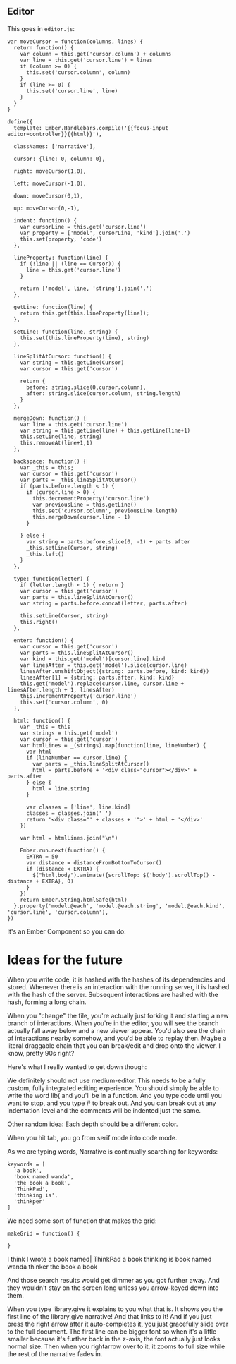 Editor
------

This goes in `editor.js`:

    var moveCursor = function(columns, lines) {
      return function() {
        var column = this.get('cursor.column') + columns
        var line = this.get('cursor.line') + lines
        if (column >= 0) {
          this.set('cursor.column', column)
        }
        if (line >= 0) {
          this.set('cursor.line', line)
        }
      }
    }

    define({
      template: Ember.Handlebars.compile('{{focus-input editor=controller}}{{html}}'),

      classNames: ['narrative'],

      cursor: {line: 0, column: 0},

      right: moveCursor(1,0),

      left: moveCursor(-1,0),

      down: moveCursor(0,1),

      up: moveCursor(0,-1),

      indent: function() {          
        var cursorLine = this.get('cursor.line')
        var property = ['model', cursorLine, 'kind'].join('.')
        this.set(property, 'code')
      },

      lineProperty: function(line) {
        if (!line || (line == Cursor)) {
          line = this.get('cursor.line')
        }

        return ['model', line, 'string'].join('.')
      },

      getLine: function(line) {
        return this.get(this.lineProperty(line));
      },

      setLine: function(line, string) {
        this.set(this.lineProperty(line), string)
      },

      lineSplitAtCursor: function() {          
        var string = this.getLine(Cursor)
        var cursor = this.get('cursor')

        return {
          before: string.slice(0,cursor.column),
          after: string.slice(cursor.column, string.length)
        }
      },

      mergeDown: function() {
        var line = this.get('cursor.line')
        var string = this.getLine(line) + this.getLine(line+1)
        this.setLine(line, string)
        this.removeAt(line+1,1)
      },

      backspace: function() {
        var _this = this;
        var cursor = this.get('cursor')
        var parts = _this.lineSplitAtCursor()
        if (parts.before.length < 1) {
          if (cursor.line > 0) {
            this.decrementProperty('cursor.line')
            var previousLine = this.getLine()
            this.set('cursor.column', previousLine.length)
            this.mergeDown(cursor.line - 1)
          }           

        } else {
          var string = parts.before.slice(0, -1) + parts.after
          _this.setLine(Cursor, string)
          _this.left()
        }
      },

      type: function(letter) {
        if (letter.length < 1) { return }
        var cursor = this.get('cursor')
        var parts = this.lineSplitAtCursor()
        var string = parts.before.concat(letter, parts.after)

        this.setLine(Cursor, string)
        this.right()
      },

      enter: function() {
        var cursor = this.get('cursor')
        var parts = this.lineSplitAtCursor()
        var kind = this.get('model')[cursor.line].kind
        var linesAfter = this.get('model').slice(cursor.line)
        linesAfter.unshiftObject({string: parts.before, kind: kind})
        linesAfter[1] = {string: parts.after, kind: kind}
        this.get('model').replace(cursor.line, cursor.line + linesAfter.length + 1, linesAfter)
        this.incrementProperty('cursor.line')
        this.set('cursor.column', 0)
      },

      html: function() {
        var _this = this
        var strings = this.get('model')
        var cursor = this.get('cursor')
        var htmlLines = _(strings).map(function(line, lineNumber) {
          var html
          if (lineNumber == cursor.line) {
            var parts = _this.lineSplitAtCursor()
            html = parts.before + '<div class="cursor"></div>' + parts.after
          } else {
            html = line.string
          }

          var classes = ['line', line.kind]
          classes = classes.join(' ')
          return '<div class="' + classes + '">' + html + '</div>'
        })
        
        var html = htmlLines.join("\n")

        Ember.run.next(function() {
          EXTRA = 50
          var distance = distanceFromBottomToCursor()
          if (distance < EXTRA) {
            $("html,body").animate({scrollTop: $('body').scrollTop() - distance + EXTRA}, 0)
          }
        })
        return Ember.String.htmlSafe(html)
      }.property('model.@each', 'model.@each.string', 'model.@each.kind', 'cursor.line', 'cursor.column'),
    })

It's an Ember Component so you can do:




Ideas for the future
====================

When you write code, it is hashed with the hashes of its dependencies and stored. Whenever there is an interaction with the running server, it is hashed with the hash of the server. Subsequent interactions are hashed with the hash, forming a long chain. 

When you "change" the file, you're actually just forking it and starting a new branch of interactions. When you're in the editor, you will see the branch actually fall away below and a new viewer appear. You'd also see the chain of interactions nearby somehow, and you'd be able to replay then. Maybe a literal draggable chain that you can break/edit and drop onto the viewer. I know, pretty 90s right?

Here's what I really wanted to get down though:

We definitely should not use medium-editor. This needs to be a fully custom, fully integrated editing experience. You should simply be able to write the word lib( and you'll be in a function. And you type code until you want to stop, and you type # to break out. And you can break out at any indentation level and the comments will be indented just the same.

Other random idea: Each depth should be a different color. 

When you hit tab, you go from serif mode into code mode.

As we are typing words, Narrative is continually searching for keywords:

    keywords = [
      'a book',
      'book named wanda',
      'the book a book',
      'ThinkPad',
      'thinking is',
      'thinkper'
    ]

We need some sort of function that makes the grid:

    makeGrid = function() {

    }

I think I wrote a book named|
  ThinkPad      a book
  thinking is     book named wanda
  thinker     the book a book

And those search results would get dimmer as you got further away. And they wouldn't stay on the screen long unless you arrow-keyed down into them.

When you type library.give it explains to you what that is. It shows you the first line of the library.give narrative! And that links to it! And if you just press the right arrow after it auto-completes it, you just gracefully slide over to the full document. The first line can be bigger font so when it's a little smaller because it's further back in the z-axis, the font actually just looks normal size. Then when you rightarrow over to it, it zooms to full size while the rest of the narrative fades in.



